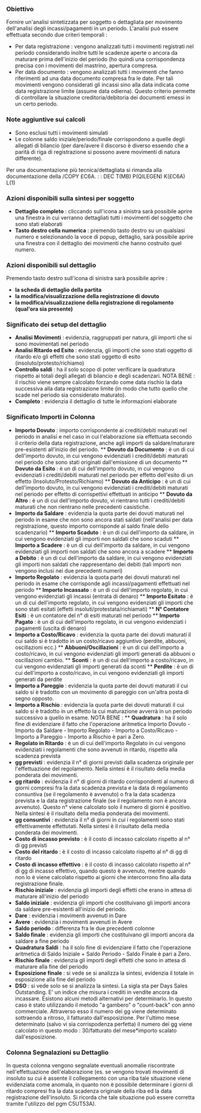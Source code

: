 ### Obiettivo
Fornire un'analisi sintetizzata per soggetto o dettagliata per movimento dell'analisi degli incassi/pagamenti in un periodo.
L'analisi può essere effettuata secondo due criteri temporali : 
* Per data registrazione :  vengono analizzati tutti i movimenti registrati nel periodo considerando inoltre tutti le scadenze aperte o ancora da maturare prima dell'inizio del periodo (ho quindi una corrispondenza precisa con i movimenti del mastrino, apertura compresa.
* Per data documento :  vengono analizzati tutti i movimenti che fanno riferimenti ad una data documento compresa fra le date. Per tali movimenti vengono considerati gli incassi sino alla data indicata come data registrazione limite (assume data odierna). Questo criterio permette di controllare la situazione creditoria/debitoria dei documenti emessi in un certo periodo.

### Note aggiuntive sui calcoli
* Sono esclusi tutti i movimenti simulati
* Le colonne saldo iniziale/periodo/finale corrispondono a quelle degli allegati di bilancio (per dare/avere il discorso è diverso essendo che a parità di riga di registrazione si possono avere movimenti di natura differente).

Per una documentazione più tecnica/dettagliata si rimanda alla documentazione della /COPY £C6A.
 :  : DEC T(MB) P(QILEGEN) K(£C6A) L(1)

### Azioni disponibili sulla sintesi per soggetto
* **Dettaglio completo** :  cliccando sull'icona a sinistra sarà possibile aprire una finestra in cui verranno dettagliati tutti i movimenti del soggetto che sono stati elaborati
* **Tasto destro cella numerica** :  premendo tasto destro su un qualsiasi numero e selezionando la voce di popup, dettaglio, sarà possibile aprire una finestra con il dettaglio dei movimenti che hanno costruito quel numero.

### Azioni disponibili sul dettaglio
Premendo tasto destro sull'icona di sinistra sarà possibile aprire : 
* **la scheda di dettaglio della partita**
* **la modifica/visualizzazione della registrazione di dovuto**
* **la modifica/visualizzazione della registrazione di regolamento (qual'ora sia presente)**

### Significato dei setup del dettaglio
* **Analisi Movimenti** :  evidenzia, raggruppati per natura, gli importi che si sono movimentati nel periodo
* **Analisi Ritardo ed Esito** :  evidenzia, gli importi che sono stati oggetto di ritardo e/o gli effetti che sono stati oggetto di esito (insoluto/protesto/richiamo)
* **Controllo saldi** :  ha il solo scopo di poter verificare la quadratura rispetto ai totali degli allegati di bilancio e degli scadenzari. NOTA BENE :  il rischio viene sempre calcolato forzando come data rischio la data successiva alla data registrazione limite (in modo che tutto quello che scade nel periodo sia considerato maturato).
* **Completo** :  evidenzia il dettaglio di tutte le informazioni elaborate

### Significato Importi in Colonna
* **Importo Dovuto** :  importo corrispondente ai crediti/debiti maturati nel periodo in analisi e nel caso in cui l'elaborazione sia effettuata secondo il criterio della data registrazione, anche agli importi da saldare/maturare pre-esistenti all'inizio del periodo.
** **Dovuto da Documento** :  è un di cui dell'importo dovuto, in cui vengono evidenziati i crediti/debiti maturati nel periodo che sono stati originati dall'emissione di un documento
** **Dovuto da Esito** :  è un di cui dell'importo dovuto, in cui vengono evidenziati i crediti/debiti maturati nel periodo per effetto dell'esito di un effetto (Insoluto/Protesto/Richiamo)
** **Dovuto da Anticipo** :  è un di cui dell'importo dovuto, in cui vengono evidenziati i crediti/debiti maturati nel periodo per effetto di corrispettivi effettuati in anticipo
** **Dovuto da Altro** :  è un di cui dell'importo dovuto, vi rientrano tutti i crediti/debiti maturati che non rientrano nelle precedenti casistiche.
* **Importo da Saldare** :  evidenzia la quota parte dei dovuti maturati nel periodo in esame che non sono ancora stati saldati (nell'analisi per data registrazione, questo importo corrisponde al saldo finale dello scadenzario)
** **Importo Scaduto** :  è un di cui dell'importo da saldare, in cui vengono evidenziati gli importi non saldati che sono scaduti
** **Importo a Scadere** :  è un di cui dell'importo da saldare, in cui vengono evidenziati gli importi non saldati che sono ancora a scadere
** **Importo a Debito** :  è un di cui dell'importo da saldare, in cui vengono evidenziati gli importi non saldati che rappresentano dei debiti (tali importi non vengono inclusi nei due precedenti numeri)
* **Importo Regolato** :  evidenzia la quota parte dei dovuti maturati nel periodo in esame che corrisponde agli incassi/pagamenti effettuati nel periodo
** **Importo Incassato** :  è un di cui dell'importo regolato, in cui vengono evidenziati gli incassi (entrata di denaro)
** **Importo Esitato** :  è un di cui dell'importo regolato, in cui vengono evidenziati gli importi che sono stati esitati (effetti insoluti/protestata/richiamati)
** **N° Contatore Esiti** :  è un contatore del n° di esiti maturati nel periodo
** **Importo Pagato** :  è un di cui dell'importo regolato, in cui vengono evidenziati i pagamenti (uscita di denaro)
* **Importo a Costo/Ricavo** :  evidenzia la quota parte dei dovuti maturati il cui saldo si è tradotto in un costo/ricavo aggiuntivo (perdite, abbuoni, oscillazioni ecc.)
** **Abbuoni/Oscillazioni** :  è un di cui dell'importo a costo/ricavo, in cui vengono evidenziati gli importi generati da abbuoni o oscillazioni cambio.
** **Sconti** :  è un di cui dell'importo a costo/ricavo, in cui vengono evidenziati gli importi generati da sconti
** **Perdite** :  è un di cui dell'importo a costo/ricavo, in cui vengono evidenziati gli importi generati da perdite
* **Importo a Pareggio** :  evidenzia la quota parte dei dovuti maturati il cui saldo si è tradotto con un movimento di pareggio con un'altra posta di segno opposto.
* **Importo a Rischio** :  evidenzia la quota parte dei dovuti maturati il cui saldo si è tradotto in un effetto la cui maturazione avverrà in un periodo successivo a quello in esame. NOTA BENE : 
** **Quadratura** :  ha il solo fine di evidenziare il fatto che l'operazione aritmetica Importo Dovuto - Importo da Saldare - Importo Regolato - Importo a Costo/Ricavo - Importo a Pareggio - Importo a Rischio è pari a Zero.
* **Regolato in Ritardo** :  è un di cui dell'importo Regolato in cui vengono evidenziati i regolamenti che sono avvenuti in ritardo, rispetto alla scadenza prevista
* **gg previsti** :  evidenzia il n° di giorni previsti dalla scadenza originale per l'effettuazione del regolamento. Nella sintesi è il risultato della media ponderata dei movimenti.
* **gg ritardo** :  evidenzia il n° di giorni di ritardo corrispondenti al numero di giorni compresi fra la data scadenza prevista e la data di regolamento consuntiva (se il regolamento è avvenuto) o fra la data scadenza prevista e la data registrazione finale (se il regolamento non è ancora avvenuto). Questo n° viene calcolato solo il numero di giorni è positivo. Nella sintesi è il risultato della media ponderata dei movimenti.
* **gg consuntivi** :  evidenzia il n° di giorni in cui i regolamenti sono stati effettivamente effettutati. Nella sintesi è il risultato della media ponderata dei movimenti.
* **Costo di incasso previsto** :  è il costo di incasso calcolato rispetto al n° di gg previsti
* **Costo del ritardo** :  è il costo di incasso calcolato rispetto al n° di gg di ritardo
* **Costo di incasso effettivo** :  è il costo di incasso calcolato rispetto al n° di gg di incasso effettivo, quando questo è avvenuto, mentre quando non lo è viene  calcolato rispetto ai giorni che intercorrono fino alla data registrazione finale.
* **Rischio iniziale** :  evidenzia gli importi degli effetti che erano in attesa di maturare all'inizio del periodo
* **Saldo iniziale** :  evidenzia gli importi che costituivano gli importi ancora da saldare pre-esistenti all'inizio del periodo.
* **Dare** :  evidenzia i movimenti avvenuti in Dare
* **Avere** :  evidenzia i movimenti avvenuti in Avere
* **Saldo periodo** :  differenza fra le due precedenti colonne
* **Saldo finale** :  evidenzia gli importi che costituivano gli importi ancora da saldare a fine periodo
* **Quadratura Saldi** :  ha il solo fine di evidenziare il fatto che l'operazione aritmetica di Saldo Iniziale + Saldo Periodo - Saldo Finale è pari a Zero.
* **Rischio finale** :  evidenzia gli importi degli effetti che sono in attesa di maturare alla fine del periodo
* **Esposizione finale** :  si vede se si analizza la sintesi, evidenzia il totale in esposizione alla fine del periodo
* **DSO** :  si vede solo se si analizza la sintesi. La sigla sta per Days Sales Outstanding. E' un indice che misura i crediti in vendite ancora da incassare. Esistono alcuni metodi alternativi per determinarlo. In questo caso è stato utilizzando il metodo "a gambero" o "count-back" con anno commerciale. Attraverso esso il numero dei gg viene determinato sottraendo a ritroso, il fatturato dall'esposizione. Per l'ultimo mese determinato (salvo vi sia corrispodenza perfetta) il numero dei gg viene calcolato in questo modo :  30/fatturato del mese*importo scalato dall'esposizione.

### Colonna Segnalazioni su Dettaglio
In questa colonna vengono segnalate eventuali anomalie riscontrate nell'effettuazione dell'elaborazione (es. se vengono trovati movimenti di insoluto su cui è assente il collegamento con una riba tale situazione viene evidenziata come anomala, in quanto non è possibile determinare i giorni di ritardo compresi fra la data scadenza originale della riba ed la data registrazione dell'insoluto. Si ricorda che tale situazione può essere corretta tramite l'utilizzo del pgm C5UT53A).
